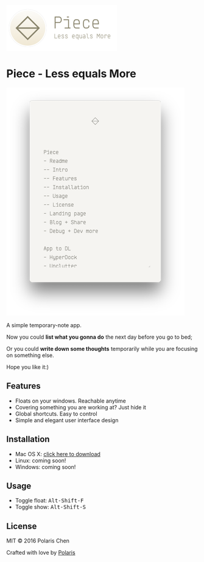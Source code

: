 ![Title](title.png)

# Piece - Less equals More

![Screenshot](screenshot.png)

A simple temporary-note app.

Now you could **list what you gonna do** the next day before you go to bed;

Or you could **write down some thoughts** temporarily while you are focusing on something else.

Hope you like it:)

## Features

- Floats on your windows. Reachable anytime
- Covering something you are working at? Just hide it
- Global shortcuts. Easy to control
- Simple and elegant user interface design

## Installation

- Mac OS X: [click here to download](https://github.com/PolarisChen/Piece/releases/download/v1.0.0/Piece-1.0.0.dmg)
- Linux: coming soon!
- Windows: coming soon!

## Usage

- Toggle float: <kbd>Alt-Shift-F</kbd>
- Toggle show: <kbd>Alt-Shift-S</kbd>

## License

MIT © 2016 Polaris Chen

Crafted with love by [Polaris](http://bus1996.me)